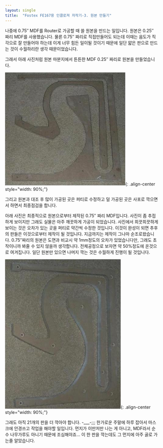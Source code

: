 ```yaml
---
layout: single
title:  "Fostex FE167용 인클로져 자작기-3. 원본 만들기"
---
```


나중에 0.75″ MDF를 Router로 가공할 때 쓸 원본을 만드는 일입니다. 원본은 0.25″ 짜리 MDF를 사용했습니다. 물론 0.75″ 짜리로 직접만들어도 되는데 이때는 음도가 직각으로 잘 만들어야 하는데 이게 너무 힘든 일이될 것이기 때문에 일단 얇은 판으로 만드는 것이 수월하리란 생각 때문이었습니다.

그래서 아래 사진처럼 원본 마분지에서 튼튼한 MDF 0.25″ 짜리로 원본을 만들었습니다.

![styled-image](/assets/images/2004-10-08/2004-10-08-01.jpg){: .align-center style="width: 90%;"}

그리고 원본과 대조 후 많이 가공된 곳은 퍼티로 수정하고 덜 가공된 곳은 사포로 깍으면서 하면서 최종점검을 합니다.

아래 사진은 최종적으로 원본으로부터 제작된 0.75″ 짜리 MDF입니다. 사진이 좀 추접하게 보이지만 그래도 실물은 아주 깨끗하게 가공이 되었습니다. 사진에서 희끗희끗하게 보이는 것은 오차가 있는 곳을 퍼티로 약간씩 수정한 것입니다. 이것이 완성이 되면 추후의 판들은 이것으로부터 제작이 될 것입니다.
지금까지는 제작이 그나마 순조로왔습니다. 0.75″짜리의 원본은 도면과 비교시 약 1mm정도의 오차가 있었습니다만, 그래도 초작이니까 봐줄 수 있지 않을까 생각합니다.
전체공정으로 보자면 약 50%정도에 온것으로 여겨집니다. 일단 원본만 있으면 나머지 깍는 것은 수월하게 진행이 될 것입니다.

![styled-image](/assets/images/2004-10-08/2004-10-08-02.jpg){: .align-center style="width: 90%;"}

그래도 아직 21개의 판을 더 깍아야 합니다. -___-;;;
한가로운 주말에 하루 잡아서 마스크에 안경쓰고 작업을 해야할 일입니다. 먼지가 이만저만 나는 게 아니고, MDF라서 순수 나무가루도 아니기 때문에 조심해야죠… 이 한 판을 깍는데도 그 먼지에 아주 골로 가는줄 알았습니다.
